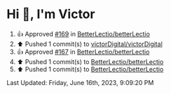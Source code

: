 <h1>Hi 👋, I'm Victor </h1>

<!--RECENT_ACTIVITY:start-->
1. 👍 Approved [#169](https://github.com/BetterLectio/betterLectio/pull/169#pullrequestreview-1483740709) in [BetterLectio/betterLectio](https://github.com/BetterLectio/betterLectio)<br>
2. ⬆️ Pushed 1 commit(s) to [victorDigital/victorDigital](https://github.com/victorDigital/victorDigital)<br>
3. 👍 Approved [#167](https://github.com/BetterLectio/betterLectio/pull/167#pullrequestreview-1464666408) in [BetterLectio/betterLectio](https://github.com/BetterLectio/betterLectio)<br>
4. ⬆️ Pushed 1 commit(s) to [BetterLectio/betterLectio](https://github.com/BetterLectio/betterLectio)<br>
5. ⬆️ Pushed 1 commit(s) to [BetterLectio/betterLectio](https://github.com/BetterLectio/betterLectio)<br>
<!--RECENT_ACTIVITY:end-->

<!--RECENT_ACTIVITY:last_update-->
Last Updated: Friday, June 16th, 2023, 9:09:20 PM
<!--RECENT_ACTIVITY:last_update_end-->
